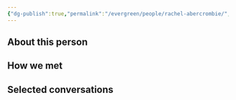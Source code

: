 ```yaml
---
{"dg-publish":true,"permalink":"/evergreen/people/rachel-abercrombie/","title":"Research Affiliate","tags":["people"]}
---
```


## About this person


## How we met


## Selected conversations
